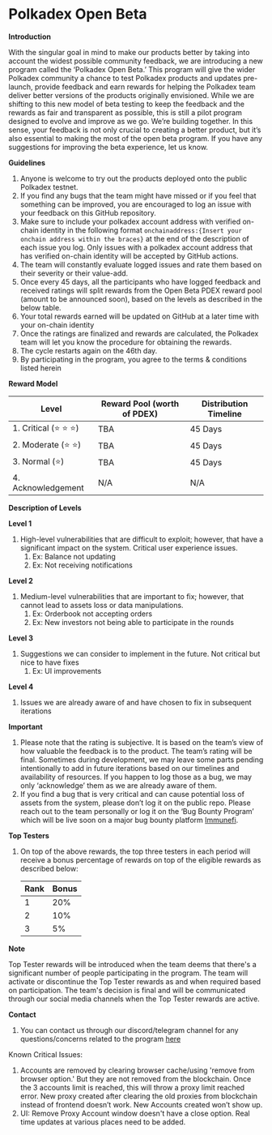 # Polkadex Open Beta

**Introduction**

With the singular goal in mind to make our products better by taking into account the widest possible community feedback, we are introducing a new program called the ‘Polkadex Open Beta.’ This program will give the wider Polkadex community a chance to test Polkadex products and updates pre-launch, provide feedback and earn rewards for helping the Polkadex team deliver better versions of the products originally envisioned. While we are shifting to this new model of beta testing to keep the feedback and the rewards as fair and transparent as possible, this is still a pilot program designed to evolve and improve as we go. We’re building together. In this sense, your feedback is not only crucial to creating a better product, but it’s also essential to making the most of the open beta program. If you have any suggestions for improving the beta experience, let us know.

****Guidelines****

1. Anyone is welcome to try out the products deployed onto the public Polkadex testnet.
2. If you find any bugs that the team might have missed or if you feel that something can be improved, you are encouraged to log an issue with your feedback on this GitHub repository.
3. Make sure to include your polkadex account address with verified on-chain identity in the following format `onchainaddress:{Insert your onchain address within the braces}` at the end of the description of each issue you log. Only issues with a polkadex account address that has verified on-chain identity will be accepted by GitHub actions.
4. The team will constantly evaluate logged issues and rate them based on their severity or their value-add.
5. Once every 45 days, all the participants who have logged feedback and received ratings will split rewards from the Open Beta PDEX reward pool (amount to be announced soon), based on the levels as described in the below table.
6. Your total rewards earned will be updated on GitHub at a later time with your on-chain identity
7. Once the ratings are finalized and rewards are calculated, the Polkadex team will let you know the procedure for obtaining the rewards.
8. The cycle restarts again on the 46th day.
9. By participating in the program, you agree to the terms & conditions listed herein

**Reward Model**

| Level | Reward Pool (worth of PDEX) | Distribution Timeline |
| --- | --- | --- |
| 1. Critical (⭐️ ⭐️ ⭐️)  | TBA | 45 Days |
| 2. Moderate (⭐️ ⭐️) | TBA | 45 Days |
| 3. Normal (⭐️) | TBA | 45 Days |
| 4. Acknowledgement | N/A | N/A |

**Description of Levels**

**Level 1**

1. High-level vulnerabilities that are difficult to exploit; however, that have a significant impact on the system. Critical user experience issues.
    1. Ex: Balance not updating
    2. Ex: Not receiving notifications

**Level 2**

1. Medium-level vulnerabilities that are important to fix; however, that cannot lead to assets loss or data manipulations.
    1. Ex: Orderbook not accepting orders
    2. Ex: New investors not being able to participate in the rounds

**Level 3**

1. Suggestions we can consider to implement in the future. Not critical but nice to have fixes
    1. Ex: UI improvements

**Level 4**

1. Issues we are already aware of and have chosen to fix in subsequent iterations

**Important**

1. Please note that the rating is subjective. It is based on the team’s view of how valuable the feedback is to the product. The team’s rating will be final. Sometimes during development, we may leave some parts pending intentionally to add in future iterations based on our timelines and availability of resources. If you happen to log those as a bug, we may only ‘acknowledge’ them as we are already aware of them.
2. If you find a bug that is very critical and can cause potential loss of assets from the system, please don’t log it on the public repo. Please reach out to the team personally or log it on the ‘Bug Bounty Program’ which will be live soon on a major bug bounty platform [Immunefi](https://immunefi.com/).

**Top Testers**

1. On top of the above rewards, the top three testers in each period will receive a bonus percentage of rewards on top of the eligible rewards as described below:
    
    
    | Rank | Bonus |
    | --- | --- |
    | 1 | 20% |
    | 2 | 10% |
    | 3 | 5% |

**Note**

Top Tester rewards will be introduced when the team deems that there's a significant number of people participating in the program. The team will activate or discontinue the Top Tester rewards as and when required based on participation. The team's decision is final and will be communicated through our social media channels when the Top Tester rewards are active.

**Contact**

1. You can contact us through our discord/telegram channel for any questions/concerns related to the program [here](https://discord.gg/mVvTSBE3JY)

Known Critical Issues: 
1. Accounts are removed by clearing browser cache/using 'remove from browser option.' But they are not removed from the blockchain. Once the 3 accounts limit is reached, this will throw a proxy limit reached error. New proxy created after clearing the old proxies from blockchain instead of frontend doesn’t work. New Accounts created won’t show up.
2. UI: Remove Proxy Account window doesn't have a close option. Real time updates at various places need to be added.
